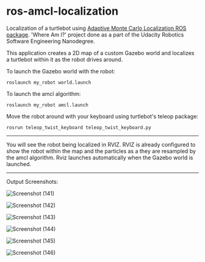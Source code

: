 # ros-amcl-localization
Localization of a turtlebot using [Adaptive Monte Carlo Localization ROS package](http://wiki.ros.org/amcl). 'Where Am I?' project done as a part of the Udacity Robotics Software Engineering Nanodegree.


This application creates a 2D map of a custom Gazebo world and localizes a turtlebot within it as the robot drives around. 

To launch the Gazebo world with the robot:

`roslaunch my_robot world.launch`

To launch the amcl algorithm:

`roslaunch my_robot amcl.launch`

Move the robot around with your keyboard using turtlebot's teleop package:

`rosrun teleop_twist_keyboard teleop_twist_keyboard.py`


---

You will see the robot being localized in RVIZ. RVIZ is already configured to show the robot within the map and the particles as a they are resampled by the amcl algorithm. 
Rviz launches automatically when the Gazebo world is launched.

---

Output Screenshots:

![Screenshot (141)](https://user-images.githubusercontent.com/60242931/179150707-f963cfc6-a38b-461e-9f3a-7915c6869f35.png)

![Screenshot (142)](https://user-images.githubusercontent.com/60242931/179150724-13917b47-ee0f-4011-be4c-0633e57cde2a.png)

![Screenshot (143)](https://user-images.githubusercontent.com/60242931/179150739-a0e02b88-3d85-4fcc-95f9-b22753d34952.png)

![Screenshot (144)](https://user-images.githubusercontent.com/60242931/179150752-03fbe3d4-ce2f-48db-b643-7c94d6505d9b.png)

![Screenshot (145)](https://user-images.githubusercontent.com/60242931/179150772-c2f01ceb-d0e8-4056-ba59-60cbb4da4dd7.png)

![Screenshot (146)](https://user-images.githubusercontent.com/60242931/179150789-fd05ebe5-a7c4-48e7-9154-7554157264f8.png)

